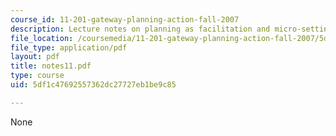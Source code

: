 ```yaml
---
course_id: 11-201-gateway-planning-action-fall-2007
description: Lecture notes on planning as facilitation and micro-settings.
file_location: /coursemedia/11-201-gateway-planning-action-fall-2007/5df1c47692557362dc27727eb1be9c85_notes11.pdf
file_type: application/pdf
layout: pdf
title: notes11.pdf
type: course
uid: 5df1c47692557362dc27727eb1be9c85

---
```

None